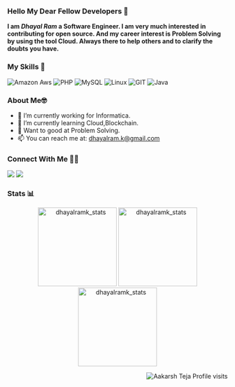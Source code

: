 ### Hello My Dear Fellow Developers 👋

__I am *Dhayal Ram* a Software Engineer. I am very much interested in contributing for open source. And my career interest is Problem Solving by using the tool Cloud. Always there to help others and to clarify the doubts you have.__

### My Skills 🚀
![Amazon Aws](https://img.shields.io/badge/amazon-aws.svg?style=for-the-badge&logo=amazon-aws&color=232F3E)
![PHP](https://img.shields.io/badge/php-%777BB4.svg?style=for-the-badge&logo=php&logoColor=white&color=777BB4)
![MySQL](https://img.shields.io/badge/mysql-%4479A1.svg?style=for-the-badge&logo=mysql&logoColor=white&color=4479A1)
![Linux](https://img.shields.io/badge/linux-%FCC624.svg?style=for-the-badge&logo=linux&logoColor=black&color=FCC624)
![GIT](https://img.shields.io/badge/git-%3776AB.svg?style=for-the-badge&logo=git&logoColor=white&color=F05032)
![Java](https://img.shields.io/badge/java-%7396.svg?style=for-the-badge&logo=java&logoColor=white&color=007396)

### About Me🤓

- 🔭 I’m currently working for Informatica.
- 🌱 I’m currently learning Cloud,Blockchain.
- 🏫  Want to good at Problem Solving.
- 📫 You can reach me at: <a href="mailto:dhayalram.k@gmail.com">dhayalram.k@gmail.com</a>

### Connect With Me 🤝🤝
[<img src="https://img.shields.io/badge/dhayalramk-%230077B5.svg?&style=for-the-badge&logo=linkedin&logoColor=white" />](https://www.linkedin.com/in/dhayalram/)
[<img src = "https://img.shields.io/badge/dhayalramk-%181717.svg?&style=for-the-badge&logo=instagram&logoColor=white&color=E4405F">](https://www.instagram.com/dhayalintech/)


### Stats 📊
<p align="center"> 
  <img height="180em" src="https://github-readme-stats.vercel.app/api?username=dhayalramk&show_icons=true" alt="dhayalramk_stats" /> 
  <img height="180em" src="https://github-readme-stats.vercel.app/api/top-langs/?username=dhayalramk&layout=compact" alt="dhayalramk_stats" />
  <img height="180em" src="https://github-readme-streak-stats.herokuapp.com/?user=dhayalramk&" alt="dhayalramk_stats"/>
</p>
<p align="right"> <img src="https://komarev.com/ghpvc/?username=aakarshteja" alt="Aakarsh Teja Profile visits" /></p>


<!--
**dhayalramk/dhayalramk** is a ✨ _special_ ✨ repository because its `README.md` (this file) appears on your GitHub profile.

Here are some ideas to get you started:

- 🔭 I’m currently working on ...
- 🌱 I’m currently learning ...
- 👯 I’m looking to collaborate on ...
- 🤔 I’m looking for help with ...
- 💬 Ask me about ...
- 📫 How to reach me: ...
- 😄 Pronouns: ...
- ⚡ Fun fact: ...
-->
